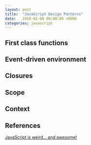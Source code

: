 ```yaml
---
layout: post
title:  "JavaScript Design Patterns"
date:   2016-02-08 00:00:00 +0800
categories: javascript
---
```


## First class functions

## Event-driven environment

## Closures

## Scope

## Context

## References

[JavaScript is weird... and awesome!][js-video]

[js-video]: https://www.youtube.com/watch?v=JEq7Ehw-qk8&list=PLoYCgNOIyGABI011EYc-avPOsk1YsMUe_&index=1
